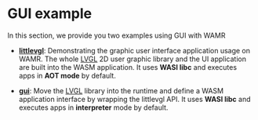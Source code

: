 # GUI example

In this section, we provide you two examples using GUI with WAMR

- **[littlevgl](../../../samples/littlevgl/README.md)**: Demonstrating the graphic user interface application usage on WAMR. The whole [LVGL](https://github.com/lvgl/lvgl) 2D user graphic library and the UI application are built into the WASM application.  It uses **WASI libc** and executes apps in **AOT mode** by default.

- **[gui](../../../samples/gui/README.md)**: Move the [LVGL](https://github.com/lvgl/lvgl) library into the runtime and define a WASM application interface by wrapping the littlevgl API. It uses **WASI libc** and executes apps in **interpreter** mode by default.
